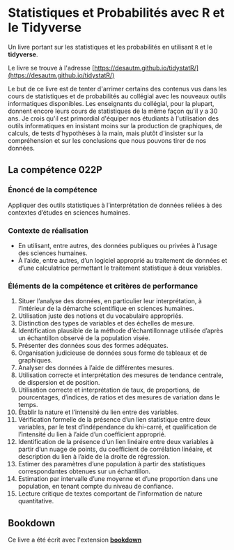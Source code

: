 # Statistiques et Probabilités avec R et le Tidyverse

Un livre portant sur les statistiques et les probabilités en utilisant `R` et le **tidyverse**. 

Le livre se trouve à l'adresse [https://desautm.github.io/tidystatR/](https://desautm.github.io/tidystatR/)

Le but de ce livre est de tenter d'arrimer certains des contenus vus dans les cours de statistiques et de probabilités au collégial avec les nouveaux outils informatiques disponibles. Les enseignants du collégial, pour la plupart, donnent encore leurs cours de statistiques de la même façon qu'il y a 30 ans. Je crois qu'il est primordial d'équiper nos étudiants à l'utilisation des outils informatiques en insistant moins sur la production de graphiques, de calculs, de tests d'hypothèses à la main, mais plutôt d'insister sur la compréhension et sur les conclusions que nous pouvons tirer de nos données.

## La compétence 022P

### Énoncé de la compétence

Appliquer des outils statistiques à l’interprétation de données reliées à des contextes d’études en sciences humaines.

### Contexte de réalisation

- En utilisant, entre autres, des données publiques ou privées à l’usage des sciences humaines.
- À l’aide, entre autres, d’un logiciel approprié au traitement de données et d’une calculatrice permettant le traitement statistique à deux variables.

### Éléments de la compétence et critères de performance

1. Situer l’analyse des données, en particulier leur interprétation, à l’intérieur de la démarche scientifique en sciences humaines.
  1. Utilisation juste des notions et du vocabulaire appropriés.
  1. Distinction des types de variables et des échelles de mesure.
  1. Identification plausible de la méthode d’échantillonnage utilisée d’après un échantillon observé de la population visée.
1. Présenter des données sous des formes adéquates.
  1. Organisation judicieuse de données sous forme de tableaux et de graphiques.
1. Analyser des données à l’aide de différentes mesures.
  1. Utilisation correcte et interprétation des mesures de tendance centrale, de dispersion et de position.
  1. Utilisation correcte et interprétation de taux, de proportions, de pourcentages, d’indices, de ratios et des mesures de variation dans le temps.
1. Établir la nature et l’intensité du lien entre des variables.
  1. Vérification formelle de la présence d’un lien statistique entre deux variables, par le test d’indépendance du khi-carré, et qualification de l’intensité du lien à l’aide d’un coefficient approprié.
  1. Identification de la présence d’un lien linéaire entre deux variables à partir d’un nuage de points, du coefficient de corrélation linéaire, et description du lien à l’aide de la droite de régression.
1. Estimer des paramètres d’une population à partir des statistiques correspondantes obtenues  sur un échantillon.
  1. Estimation par intervalle  d’une moyenne et d’une proportion dans une population, en tenant compte du niveau de confiance.
  1. Lecture critique de textes comportant de l’information de nature quantitative.

## Bookdown

Ce livre a été écrit avec l'extension [**bookdown**](https://github.com/rstudio/bookdown) 

